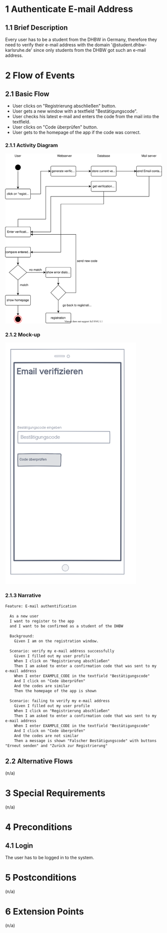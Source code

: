 # 1 Authenticate E-mail Address

## 1.1 Brief Description

Every user has to be a student from the DHBW in Germany, therefore they need to verify their e-mail address with the domain '@student.dhbw-karlsruhe.de' since only students from the DHBW got such an e-mail address.

# 2 Flow of Events

## 2.1 Basic Flow

- User clicks on "Registrierung abschließen" button.
- User gets a new window with a textfield "Bestätigungscode".
- User checks his latest e-mail and enters the code from the mail into the textfield.
- User clicks on "Code überprüfen" button.
- User gets to the homepage of the app if the code was correct.

### 2.1.1 Activity Diagram

![Organization Application Activity Diagram](ActivityDiagrams/verifyEmail.svg)

### 2.1.2 Mock-up

![Create Operation Form Wireframe](Wireframe/verifyEmail.png)

### 2.1.3 Narrative

```gherkin
Feature: E-mail authentification

  As a new user
  I want to register to the app
  and I want to be confirmed as a student of the DHBW

  Background:
    Given I am on the registration window.

  Scenario: verify my e-mail address successfully
    Given I filled out my user profile
    When I click on "Registrierung abschließen"
    Then I am asked to enter a confirmation code that was sent to my e-mail address
    When I enter EXAMPLE_CODE in the textfield "Bestätigungscode"
    And I click on "Code überprüfen"
    And the codes are similar
    Then the homepage of the app is shown

  Scenario: failing to verify my e-mail address
    Given I filled out my user profile
    When I click on "Registrierung abschließen"
    Then I am asked to enter a confirmation code that was sent to my e-mail address
    When I enter EXAMPLE_CODE in the textfield "Bestätigungscode"
    And I click on "Code überprüfen"
    And the codes are not similar
    Then a message is shown "Falscher Bestätigungscode" with buttons "Erneut senden" and "Zurück zur Registrierung"
```

## 2.2 Alternative Flows

(n/a)

# 3 Special Requirements

(n/a)

# 4 Preconditions

## 4.1 Login

The user has to be logged in to the system.

# 5 Postconditions

(n/a)

# 6 Extension Points

(n/a)
